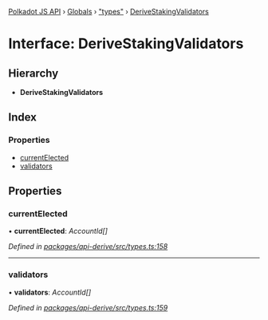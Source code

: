 [Polkadot JS API](../README.md) › [Globals](../globals.md) › ["types"](../modules/_types_.md) › [DeriveStakingValidators](_types_.derivestakingvalidators.md)

# Interface: DeriveStakingValidators

## Hierarchy

* **DeriveStakingValidators**

## Index

### Properties

* [currentElected](_types_.derivestakingvalidators.md#currentelected)
* [validators](_types_.derivestakingvalidators.md#validators)

## Properties

###  currentElected

• **currentElected**: *AccountId[]*

*Defined in [packages/api-derive/src/types.ts:158](https://github.com/polkadot-js/api/blob/5739b69757/packages/api-derive/src/types.ts#L158)*

___

###  validators

• **validators**: *AccountId[]*

*Defined in [packages/api-derive/src/types.ts:159](https://github.com/polkadot-js/api/blob/5739b69757/packages/api-derive/src/types.ts#L159)*
